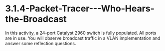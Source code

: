 # 3.1.4-Packet-Tracer---Who-Hears-the-Broadcast
In this activity, a 24-port Catalyst 2960 switch is fully populated. All ports are in use. You will observe broadcast traffic in a VLAN implementation and answer some reflection questions.
